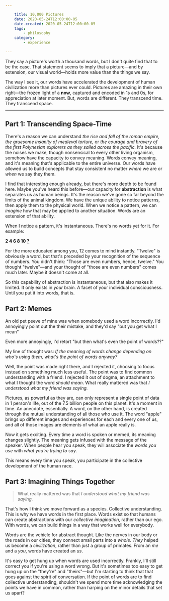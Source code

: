 ```yaml
---

    title: 10,000 Pictures
    date: 2020-05-24T12:00:00-05
    date-created: 2020-05-24T12:00:00-05
    tags:
        - philosophy
    category:
        - experience

---
```




They say a picture's worth a thousand words, but I don't quite find that to be the case. That statement seems to imply that a picture&mdash;and by extension, our visual world&mdash;holds more value than the things we say.

The way I see it, our words have accelerated the development of human civilization more than pictures ever could. Pictures are amazing in their own right&mdash;the frozen light of a **now**, captured and encoded in 1s and 0s, for appreciation at later moment. But, words are different. They transcend time. They transcend space.



---



## Part 1: Transcending Space-Time

There's a reason we can understand *the rise and fall of the roman empire, the gruesome insanity of medieval torture,* or *the courage and bravery of the first Polynesian explorers as they sailed across the pacific.* It's because the noises we make, though nonsensical to every other living organism, somehow have the capacity to convey meaning. Words convey meaning, and it's meaning that's applicable to the entire universe. Our words have allowed us to build concepts that stay consistent no matter *where* we are or *when* we say they them.

I find that interesting enough already, but there's more depth to be found here.  Maybe you've heard this before&mdash;our capacity for **abstraction** is what separates us as human beings. It's the reason we've gone so far beyond the limits of the animal kingdom. We have the unique ability to notice patterns, then apply them to the physical world. When we notice a pattern, we can *imagine* how that may be applied to another situation. Words are an extension of that ability.

When I notice a pattern, it's instantaneous. There's no words yet for it. For example:

**2  4  6  8  10  <u>?</u>**

For the more educated among you, 12 comes to mind instantly. "Twelve" is obviously a word, but that's preceded by your recognition of the sequence of numbers. You didn't think: "Those are even numbers, hence, twelve." You thought "twelve"&mdash;and your thought of "those are even numbers" comes much later. Maybe it doesn't come at all. 

So this capability of abstraction is instantaneous, but that also makes it limited. It only exists in *your* brain. A facet of your individual consciousness. Until you put it into words, that is.



## Part 2: Memes

An old pet peeve of mine was when somebody used a word incorrectly. I'd annoyingly point out the their mistake, and they'd say "but you get what I mean"

Even more annoyingly, I'd retort "but then what's even the point of words??"

My line of thought was: *If the meaning of words change depending on who's using them, what's the point of words anyway?* 

Well, the point was made right there, and I rejected it, choosing to focus instead on something much less useful. The point was to find common understanding with a friend. I rejected it out of dogma, an attachment to what I thought the word *should mean*. What really mattered was that *I understood what my friend was saying.*

Pictures, as powerful as they are, can only represent a single point of data in 1 person's life, out of the 7.5 billion people on this planet. It's a moment in time. An anecdote, essentially. A word, on the other hand, is created through the mutual understanding of all those who use it. The word "apple" brings up different images and experiences for each and every one of us, and all of those images are elements of what an apple really is.

Now it gets exciting. Every time a word is spoken or memed, its meaning changes slightly. The meaning gets infused with the message of the speaker. When people hear you speak, they will associate the *words you use* with *what you're trying to say*.

This means every time you speak, you participate in the collective development of the human race.



## Part 3: Imagining Things Together

> What really mattered was that *I understood what my friend was saying.*

That's how I think we move forward as a species. Collective understanding. This is why we have words in the first place. Words exist so that humans can create abstractions with our *collective imagination*, rather than our ego. With words, we can build things in a way that works well for everybody. 

Words are the vehicle for abstract thought. Like the nerves in our body or the roads in our cities, they connect small parts into a *whole*. *They* helped us become a *civilization*, rather than just a group of primates. From an *me* and a *you*, words have created an *us*.

It's easy to get hung up when words are used incorrectly. Frankly, I'll still correct you if you're using a word wrong. But it's sometimes too easy to get hung up on the "they're" and "theirs"&mdash;but I'm starting to think that that goes against the spirit of conversation. If the point of words are to find collective understanding, shouldn't we spend more time acknowledging the points we have in common, rather than harping on the minor details that set us apart?



